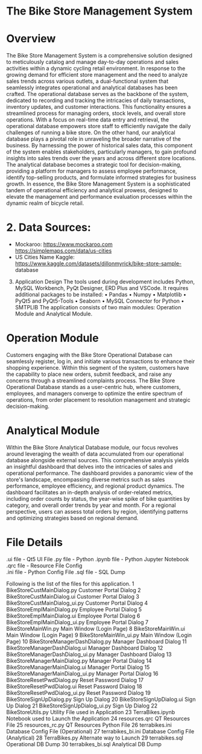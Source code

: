 # The Bike Store Management System

# Overview
The Bike Store Management System is a comprehensive solution designed to meticulously catalog and manage day-to-day operations and sales activities within a dynamic cycling retail environment. In response to the growing demand for efficient store management and the need to analyze sales trends across various outlets, a dual-functional system that seamlessly integrates operational and analytical databases has been crafted.
The operational database serves as the backbone of the system, dedicated to recording and tracking the intricacies of daily transactions, inventory updates, and customer interactions. This functionality ensures a streamlined process for managing orders, stock levels, and overall store operations. With a focus on real-time data entry and retrieval, the operational database empowers store staff to efficiently navigate the daily challenges of running a bike store.
On the other hand, our analytical database plays a pivotal role in unraveling the broader narrative of the business. By harnessing the power of historical sales data, this component of the system enables stakeholders, particularly managers, to gain profound insights into sales trends over the years and across different store locations. The analytical database becomes a strategic tool for decision-making, providing a platform for managers to assess employee performance, identify top-selling products, and formulate informed strategies for business growth.
In essence, the Bike Store Management System is a sophisticated tandem of operational efficiency and analytical prowess, designed to elevate the management and performance evaluation processes within the dynamic realm of bicycle retail.
# 2. Data Sources:
- Mockaroo: https://www.mockaroo.com https://simplemaps.com/data/us-cities 
- US Cities Name Kaggle: https://www.kaggle.com/datasets/dillonmyrick/bike-store-sample- database
3. Application Design
The tools used during development includes Python, MySQL Workbench, PyQt Designer, ERD Plus and VSCode. It requires additional packages to be installed:
• Pandas
• Numpy
• Matplotlib
• PyQt5 and PyQt5-Tools
• Seaborn
• MySQL Connector for Python
• SMTPLIB
The application consists of two main modules: Operation Module and Analytical Module.

# Operation Module
Customers engaging with the Bike Store Operational Database can seamlessly register, log in, and initiate various transactions to enhance their shopping experience. Within this segment of the system, customers have the capability to place new orders, submit feedback, and raise any concerns through a streamlined complaints process. The Bike Store Operational Database stands as a user-centric hub, where customers, employees, and managers converge to optimize the entire spectrum of operations, from order placement to resolution management and strategic decision-making.

# Analytical Module
Within the Bike Store Analytical Database module, our focus revolves around leveraging the wealth of data accumulated from our operational database alongside external sources. This comprehensive analysis yields an insightful dashboard that delves into the intricacies of sales and operational performance. The dashboard provides a panoramic view of the store's landscape, encompassing diverse metrics such as sales performance, employee efficiency, and regional product dynamics. The dashboard facilitates an in-depth analysis of order-related metrics, including order counts by status, the year-wise spike of bike quantities by category, and overall order trends by year and month. For a regional perspective, users can assess total orders by region, identifying patterns and optimizing strategies based on regional demand.

# File Details


.ui file - Qt5 UI File 
.py file - Python 
.ipynb file - Python Jupyter Notebook 
.qrc file - Resource File Config  
.ini file - Python Config File 
.sql file - SQL Dump 

Following is the list of the files for this application.
1     BikeStoreCustMainDialog.py           Customer Portal Dialog
2     BikeStoreCustMainDialog.ui           Customer Portal Dialog
3     BikeStoreCustMainDialog_ui.py        Customer Portal Dialog
4     BikeStoreEmplMainDialog.py           Employee Portal Dialog
5     BikeStoreEmplMainDialog.ui           Employee Portal Dialog
6     BikeStoreEmplMainDialog_ui.py        Employee Portal Dialog
7     BikeStoreMainWin.py                  Main Window (Login Page)
8     BikeStoreMainWin.ui                  Main Window (Login Page)
9     BikeStoreMainWin_ui.py               Main Window (Login Page)
10    BikeStoreManagerDashDialog.py        Manager Dashboard Dialog
11    BikeStoreManagerDashDialog.ui        Manager Dashboard Dialog
12    BikeStoreManagerDashDialog_ui.py     Manager Dashboard Dialog
13    BikeStoreManagerMainDialog.py        Manager Portal Dialog
14    BikeStoreManagerMainDialog.ui        Manager Portal Dialog
15    BikeStoreManagerMainDialog_ui.py     Manager Portal Dialog
16    BikeStoreResetPwdDialog.py           Reset Password Dialog
17    BikeStoreResetPwdDialog.ui           Reset Password Dialog
18    BikeStoreResetPwdDialog_ui.py        Reset Password Dialog
19    BikeStoreSignUpDialog.py             Sign Up Dialog
20    BikeStoreSignUpDialog.ui             Sign Up Dialog
21    BikeStoreSignUpDialog_ui.py          Sign Up Dialog
22    BikeStoreUtils.py                    Utility File used in Application
23    TerraBikes.ipynb                     Notebook used to Launch the Application
24    resources.qrc                        QT Resources File
25    resources_rc.py                      QT Resources Python File
26    terrabikes.ini                       Database Config File (Operational)
27    terrabikes_bi.ini                    Database Config File (Analytical)
28    TerraBikes.py                        Alternate way to Launch
29    terrabikes.sql                       Operational DB Dump
30    terrabikes_bi.sql                    Analytical DB Dump
 

  
